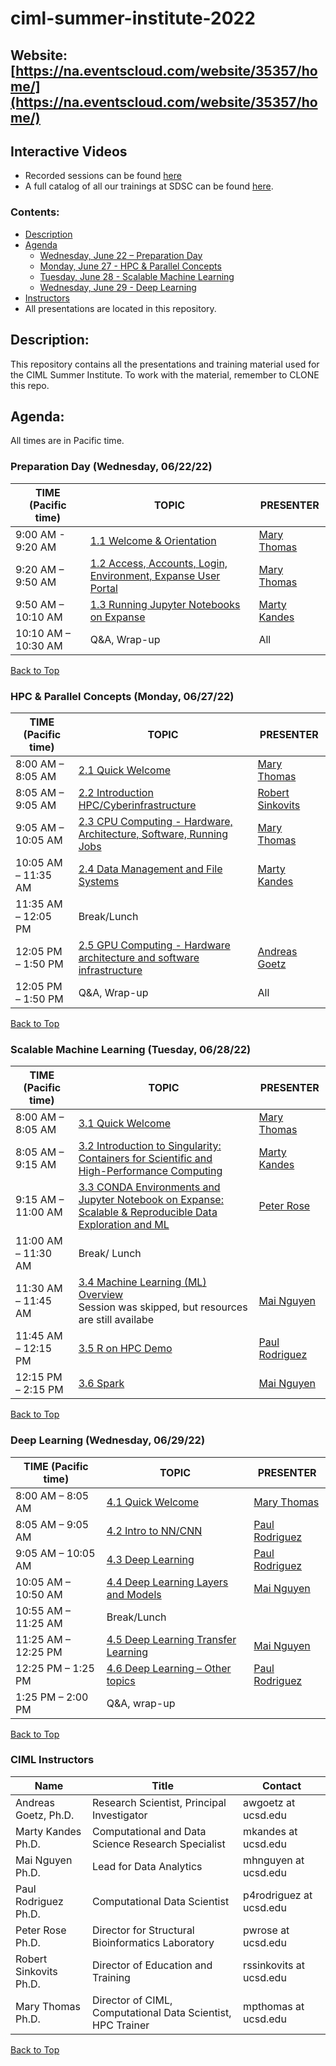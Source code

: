 # ciml-summer-institute-2022
## Website: [https://na.eventscloud.com/website/35357/home/](https://na.eventscloud.com/website/35357/home/)

## Interactive Videos
* Recorded sessions can be found [here](https://education.sdsc.edu/training/interactive/202206_ciml_si22/)
* A full catalog of all our trainings at SDSC can be found [here](https://www.sdsc.edu/education_and_training/training_hpc.html#catalog).

### <a name="top">**Contents:**
* [Description](#description)
* [Agenda](#agenda)
  * [Wednesday, June 22 – Preparation Day](#agenda-prep)
  * [Monday, June 27 - HPC & Parallel Concepts](#agenda-hpc-pc)
  * [Tuesday, June 28 - Scalable Machine Learning](#agenda-scalable-ml)
  * [Wednesday, June 29 - Deep Learning](#agenda-deep-ml)
* [Instructors](#instructors)
* All presentations are located in this repository.

## Description:<a name="description"></a>
This repository contains all the presentations and training material used for the CIML Summer Institute.
To work with the material, remember to CLONE this repo.


## Agenda:<a name="agenda"></a>
All times are in Pacific time.

### Preparation Day (Wednesday, 06/22/22) <a name="agenda-prep"></a>
| **TIME (Pacific time)**       |   **TOPIC** | **PRESENTER** |
| -------------------- |  ----------- | ----------- |
| 9:00 AM - 9:20 AM	   |  [1.1 Welcome & Orientation](https://github.com/ciml-org/ciml-summer-institute-2022/tree/main/1.1_prep_day_welcome_and_orientation) | [Mary Thomas](https://www.sdsc.edu/research/researcher_spotlight/thomas_mary.html)   |
| 9:20 AM – 9:50 AM    |  [1.2 Access, Accounts, Login, Environment, Expanse User Portal](https://github.com/ciml-org/ciml-summer-institute-2022/tree/main/1.2_accounts_login_environments_expanse_portal) | [Mary Thomas](https://www.sdsc.edu/research/researcher_spotlight/thomas_mary.html)  |
| 9:50 AM – 10:10 AM   |  [1.3 Running Jupyter Notebooks on Expanse ](https://github.com/ciml-org/ciml-summer-institute-2022/tree/main/1.3_running_jupyter_notebooks_expanse)| [Marty Kandes](https://www.linkedin.com/in/marty-kandes-b53a34144/) |
| 10:10 AM – 10:30 AM	 |  Q&A, Wrap-up  | All |

[Back to Top](#top)

 ### HPC & Parallel Concepts (Monday, 06/27/22)<a name="agenda-hpc-pc"></a>
| **TIME (Pacific time)**       | **TOPIC** | **PRESENTER** |
| -------------------- | ----------- | ----------- |
| 8:00 AM – 8:05 AM    | 	[2.1 Quick Welcome](https://github.com/ciml-org/ciml-summer-institute-2022/tree/main/2.1_welcome_orientation_introductions)|  [Mary Thomas](https://www.sdsc.edu/research/researcher_spotlight/thomas_mary.html)  |
| 8:05 AM – 9:05 AM	   |  [2.2 Introduction HPC/Cyberinfrastructure](https://github.com/ciml-org/ciml-summer-institute-2022/tree/main/2.2_introduction_hpc_cyberinfrastructure)| [Robert Sinkovits](https://www.sdsc.edu/research/researcher_spotlight/sinkovits_robert.html) |
| 9:05 AM – 10:05 AM   | 	[2.3 CPU Computing - Hardware, Architecture, Software, Running Jobs](https://github.com/ciml-org/ciml-summer-institute-2022/tree/main/2.3_cpu_computing_hardware_architecture_and_software_infrastructure)| [Mary Thomas](https://www.sdsc.edu/research/researcher_spotlight/thomas_mary.html) |
| 10:05 AM – 11:35 AM	 |  [2.4 Data Management and File Systems](https://github.com/ciml-org/ciml-summer-institute-2022/tree/main/2.4_data_management_and_file_systems) | [Marty Kandes](https://www.linkedin.com/in/marty-kandes-b53a34144/) |
| 11:35 AM – 12:05 PM  | Break/Lunch |    |
| 12:05 PM – 1:50 PM   |  [2.5  GPU Computing - Hardware architecture and software infrastructure](https://github.com/ciml-org/ciml-summer-institute-2022/tree/main/2.5_gpu_computing_hardware_architecture_and_software_infrastructure)| [Andreas Goetz](https://www.sdsc.edu/research/researcher_spotlight/goetz_andreas.html) |
| 12:05 PM – 1:50 PM   |  Q&A, Wrap-up | All |

[Back to Top](#top)

### Scalable Machine Learning (Tuesday, 06/28/22)<a name="agenda-scalable-ml"></a>
| **TIME (Pacific time)**       | **TOPIC** | **PRESENTER** |
| -------------------- | ----------- | ----------- |
| 8:00 AM – 8:05 AM   |  [3.1 Quick Welcome](https://github.com/ciml-org/ciml-summer-institute-2022/tree/main/3.1_quick_welcome_introduction)  | [Mary Thomas](https://www.sdsc.edu/research/researcher_spotlight/thomas_mary.html)  |
| 8:05 AM – 9:15 AM   | 	[3.2 Introduction to Singularity: Containers for Scientific and <br>High-Performance Computing](https://github.com/ciml-org/ciml-summer-institute-2022/tree/main/3.2_introduction_to_singularity)  |  [Marty Kandes](https://www.linkedin.com/in/marty-kandes-b53a34144/)  |
| 9:15 AM – 11:00 AM  |  [3.3 CONDA Environments and Jupyter Notebook on Expanse: Scalable & Reproducible Data Exploration and ML](https://github.com/ciml-org/ciml-summer-institute-2022/tree/main/3.3_conda_environments_and_jupyter_notebooks_on_expanse) | [Peter Rose](https://www.sdsc.edu/research/researcher_spotlight/rose_peter.html) |
| 11:00 AM – 11:30 AM |  Break/ Lunch |  |
| 11:30 AM – 11:45 AM |  [3.4 Machine Learning (ML) Overview](https://github.com/ciml-org/ciml-summer-institute-2022/tree/main/3.4_machine_learning_overview) <br> Session was skipped, but resources are still availabe | [Mai Nguyen](https://www.sdsc.edu/research/researcher_spotlight/nguyen_mai.html) |
| 11:45 AM – 12:15 PM |  [3.5 R on HPC Demo](https://github.com/ciml-org/ciml-summer-institute-2022/tree/main/3.5_r_on_hpc_demo) | [Paul Rodriguez](https://www.coursera.org/instructor/~13847302) |
| 12:15 PM – 2:15 PM  |  [3.6 Spark](https://github.com/ciml-org/ciml-summer-institute-2022/tree/main/3.6_spark)   | [Mai Nguyen](https://www.sdsc.edu/research/researcher_spotlight/nguyen_mai.html) |

[Back to Top](#top)

### Deep Learning (Wednesday, 06/29/22)<a name="agenda-deep-ml"></a>
| **TIME (Pacific time)** | **TOPIC** | **PRESENTER** |
| -------------------- | ----------- | ----------- |
| 8:00 AM – 8:05 AM    |  [4.1 Quick Welcome](https://github.com/ciml-org/ciml-summer-institute-2022/tree/main/4.1_quick_welcome_introduction)  | [Mary Thomas](https://www.sdsc.edu/research/researcher_spotlight/thomas_mary.html) |
| 8:05 AM – 9:05 AM    |  [4.2 Intro to NN/CNN ](https://github.com/ciml-org/ciml-summer-institute-2022/tree/main/4.2_intro_to_nn_cnn) | [Paul Rodriguez](https://www.coursera.org/instructor/~13847302) |
| 9:05 AM – 10:05 AM   |  [4.3 Deep Learning](https://github.com/ciml-org/ciml-summer-institute-2022/tree/main/4.3_deep_learning) | [Paul Rodriguez](https://www.coursera.org/instructor/~13847302)  |
| 10:05 AM – 10:50 AM	 |  [4.4 Deep Learning Layers and Models](https://github.com/ciml-org/ciml-summer-institute-2022/tree/main/4.4_deep_learning_layers_and_models) | [Mai Nguyen](https://www.sdsc.edu/research/researcher_spotlight/nguyen_mai.html) |
| 10:55 AM – 11:25 AM	 |  Break/Lunch  |  |
| 11:25 AM – 12:25 PM   |  [4.5 Deep Learning Transfer Learning](https://github.com/ciml-org/ciml-summer-institute-2022/tree/main/4.5_deep_learning_transfer_learning)  | [Mai Nguyen](https://www.sdsc.edu/research/researcher_spotlight/nguyen_mai.html) |
| 12:25 PM – 1:25 PM    |  [4.6 Deep Learning – Other topics](https://github.com/ciml-org/ciml-summer-institute-2022/tree/main/4.6_deep_learning_other_topics)  | [Paul Rodriguez](https://www.coursera.org/instructor/~13847302) |
| 1:25 PM – 2:00 PM   | Q&A, wrap-up | |

[Back to Top](#top)

### CIML Instructors<a name="instructors"></a>
| **Name** | **Title** | **Contact** |
| -------------------- | ----------- | ----------- |
| Andreas Goetz, Ph.D.   |  Research Scientist, Principal Investigator  | awgoetz at ucsd.edu |
| Marty Kandes Ph.D. |  Computational and Data Science Research Specialist | 	mkandes at ucsd.edu |
| Mai Nguyen Ph.D. |  Lead for Data Analytics | 	mhnguyen at ucsd.edu |
| Paul Rodriguez Ph.D.	|  Computational Data Scientist | 	p4rodriguez at ucsd.edu |
| Peter Rose Ph.D.	|  Director for Structural Bioinformatics Laboratory  | 	pwrose at ucsd.edu |
| Robert Sinkovits Ph.D.  |  Director of Education and Training  | 	rssinkovits at ucsd.edu |
| Mary Thomas Ph.D.  |  Director of CIML, Computational Data Scientist, HPC Trainer  | 	mpthomas at ucsd.edu |

[Back to Top](#top)
